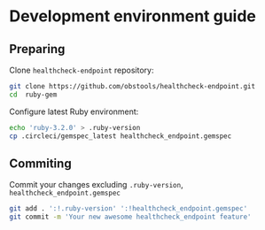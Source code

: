 # Development environment guide

## Preparing

Clone `healthcheck-endpoint` repository:

```bash
git clone https://github.com/obstools/healthcheck-endpoint.git
cd  ruby-gem
```

Configure latest Ruby environment:

```bash
echo 'ruby-3.2.0' > .ruby-version
cp .circleci/gemspec_latest healthcheck_endpoint.gemspec
```

## Commiting

Commit your changes excluding `.ruby-version`, `healthcheck_endpoint.gemspec`

```bash
git add . ':!.ruby-version' ':!healthcheck_endpoint.gemspec'
git commit -m 'Your new awesome healthcheck_endpoint feature'
```
